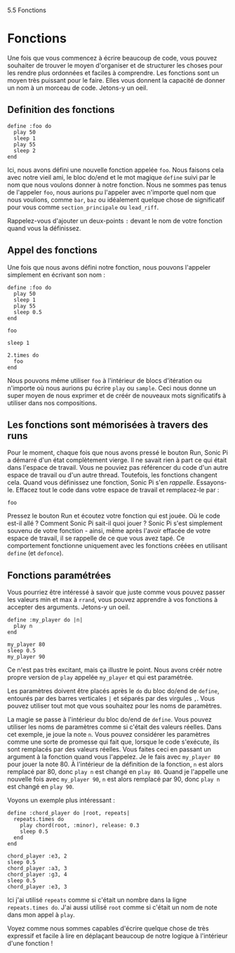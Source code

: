 5.5 Fonctions

# Fonctions

Une fois que vous commencez à écrire beaucoup de code, vous pouvez 
souhaiter de trouver le moyen d'organiser et de structurer les choses pour 
les rendre plus ordonnées et faciles à comprendre. Les fonctions sont 
un moyen très puissant pour le faire. Elles vous donnent la capacité de 
donner un nom à un morceau de code. Jetons-y un oeil.

## Definition des fonctions

```
define :foo do
  play 50
  sleep 1
  play 55
  sleep 2
end
```

Ici, nous avons défini une nouvelle fonction appelée `foo`. Nous 
faisons cela avec notre vieil ami, le bloc do/end et le mot magique 
`define` suivi par le nom que nous voulons donner à notre fonction. 
Nous ne sommes pas tenus de l'appeler `foo`, nous aurions pu l'appeler 
avec n'importe quel nom que nous voulions, comme `bar`, `baz` ou 
idéalement quelque chose de significatif pour vous comme 
`section_principale` ou `lead_riff`.

Rappelez-vous d'ajouter un deux-points `:` devant le nom de votre 
fonction quand vous la définissez.

## Appel des fonctions

Une fois que nous avons défini notre fonction, nous pouvons l'appeler 
simplement en écrivant son nom :

```
define :foo do
  play 50
  sleep 1
  play 55
  sleep 0.5
end

foo

sleep 1

2.times do
  foo
end
```

Nous pouvons même utiliser `foo` à l'intérieur de blocs d'itération 
ou n'importe où nous aurions pu écrire `play` ou `sample`. Ceci nous 
donne un super moyen de nous exprimer et de créér de nouveaux mots 
significatifs à utiliser dans nos compositions.

## Les fonctions sont mémorisées à travers des runs

Pour le moment, chaque fois que nous avons pressé le bouton Run, Sonic 
Pi a démarré d'un état complètement vierge. Il ne savait rien à part ce 
qui était dans l'espace de travail. Vous ne pouviez pas référencer du 
code d'un autre espace de travail ou d'un autre thread. Toutefois, les 
fonctions changent cela. Quand vous définissez une fonction, Sonic Pi 
s'en *rappelle*. Essayons-le. Effacez tout le code dans votre espace de 
travail et remplacez-le par :

```
foo
```

Pressez le bouton Run et écoutez votre fonction qui est jouée. Où le 
code est-il allé ? Comment Sonic Pi sait-il quoi jouer ? Sonic Pi s'est 
simplement souvenu de votre fonction - ainsi, même après l'avoir 
effacée de votre espace de travail, il se rappelle de ce que vous avez 
tapé. Ce comportement fonctionne uniquement avec les fonctions créées 
en utilisant `define` (et `defonce`).

## Fonctions paramétrées

Vous pourriez être intéressé à savoir que juste comme vous pouvez 
passer les valeurs min et max à `rrand`, vous pouvez apprendre à vos 
fonctions à accepter des arguments. Jetons-y un oeil.

```
define :my_player do |n|
  play n
end

my_player 80
sleep 0.5
my_player 90
```

Ce n'est pas très excitant, mais ça illustre le point. Nous avons 
créér notre propre version de `play` appelée `my_player` et qui est 
paramétrée.

Les paramètres doivent être placés après le `do` du bloc do/end de 
`define`, entourés par des barres verticales `|` et séparés par des 
virgules `,`. Vous pouvez utiliser tout mot que vous souhaitez pour les 
noms de paramètres. 

La magie se passe à l'intérieur du bloc do/end de `define`. Vous 
pouvez utiliser les noms de paramètres comme si c'était des valeurs 
réelles. Dans cet exemple, je joue la note `n`. Vous pouvez considérer 
les paramètres comme une sorte de promesse qui fait que, lorsque le code 
s'exécute, ils sont remplacés par des valeurs réelles. Vous faites 
ceci en passant un argument à la fonction quand vous l'appelez. Je le 
fais avec `my_player 80` pour jouer la note 80. À l'intérieur de la 
définition de la fonction, `n` est alors remplacé par 80, donc 
`play n` est changé en `play 80`. Quand je l'appelle une nouvelle fois 
avec `my_player 90`, `n` est alors remplacé par 90, donc `play n` est 
changé en `play 90`.

Voyons un exemple plus intéressant :

``` 
define :chord_player do |root, repeats| 
  repeats.times do
    play chord(root, :minor), release: 0.3
    sleep 0.5
  end
end

chord_player :e3, 2
sleep 0.5
chord_player :a3, 3
chord_player :g3, 4
sleep 0.5
chord_player :e3, 3

```

Ici j'ai utilisé `repeats` comme si c'était un nombre dans la ligne 
`repeats.times do`. J'ai aussi utilisé `root` comme si c'était un nom de 
note dans mon appel à `play`.

Voyez comme nous sommes capables d'écrire quelque chose de très 
expressif et facile à lire en déplaçant beaucoup de notre logique à 
l'intérieur d'une fonction !
